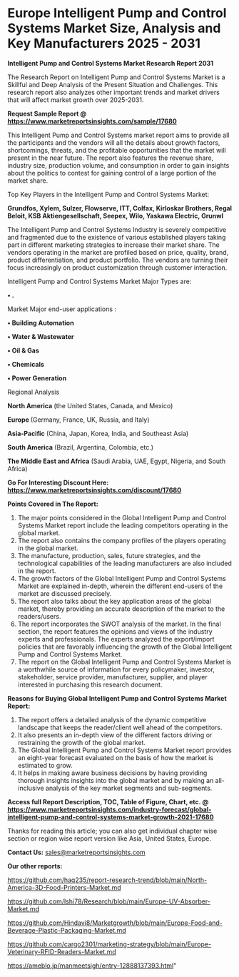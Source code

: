 # Europe Intelligent Pump and Control Systems Market Size, Analysis and Key Manufacturers 2025 - 2031

<strong>Intelligent Pump and Control Systems Market Research Report 2031</strong>

The Research Report on Intelligent Pump and Control Systems Market is a Skillful and Deep Analysis of the Present Situation and Challenges. This research report also analyzes other important trends and market drivers that will affect market growth over 2025-2031.

<strong>Request Sample Report @ <a href=https://www.marketreportsinsights.com/sample/17680>https://www.marketreportsinsights.com/sample/17680</a></strong>

This Intelligent Pump and Control Systems market report aims to provide all the participants and the vendors will all the details about growth factors, shortcomings, threats, and the profitable opportunities that the market will present in the near future. The report also features the revenue share, industry size, production volume, and consumption in order to gain insights about the politics to contest for gaining control of a large portion of the market share.

Top Key Players in the Intelligent Pump and Control Systems Market:

<strong>Grundfos, Xylem, Sulzer, Flowserve, ITT, Colfax, Kirloskar Brothers, Regal Beloit, KSB Aktiengesellschaft, Seepex, Wilo, Yaskawa Electric, Grunwl</strong>

The Intelligent Pump and Control Systems Industry is severely competitive and fragmented due to the existence of various established players taking part in different marketing strategies to increase their market share. The vendors operating in the market are profiled based on price, quality, brand, product differentiation, and product portfolio. The vendors are turning their focus increasingly on product customization through customer interaction.

Intelligent Pump and Control Systems Market Major Types are:

<strong>• .</strong>

Market Major end-user applications :

<strong>• Building Automation

• Water & Wastewater

• Oil & Gas

• Chemicals

• Power Generation</strong>

Regional Analysis

</u><strong><b>North America</b></strong> (the United States, Canada, and Mexico)

<strong><b>Europe </b></strong>(Germany, France, UK, Russia, and Italy)

<strong><b>Asia-Pacific</b></strong> (China, Japan, Korea, India, and Southeast Asia)

<strong><b>South America</b></strong> (Brazil, Argentina, Colombia, etc.)

<strong><b>The Middle East and Africa</b></strong> (Saudi Arabia, UAE, Egypt, Nigeria, and South Africa)

<strong>Go For Interesting Discount Here: <a href=https://www.marketreportsinsights.com/discount/17680>https://www.marketreportsinsights.com/discount/17680</a></strong>

<strong>Points Covered in The Report:</strong>
<ol>
  <li>The major points considered in the Global Intelligent Pump and Control Systems Market report include the leading competitors operating in the global market.</li>
  <li>The report also contains the company profiles of the players operating in the global market.</li>
  <li>The manufacture, production, sales, future strategies, and the technological capabilities of the leading manufacturers are also included in the report.</li>
  <li>The growth factors of the Global Intelligent Pump and Control Systems Market are explained in-depth, wherein the different end-users of the market are discussed precisely.</li>
  <li>The report also talks about the key application areas of the global market, thereby providing an accurate description of the market to the readers/users.</li>
  <li>The report incorporates the SWOT analysis of the market. In the final section, the report features the opinions and views of the industry experts and professionals. The experts analyzed the export/import policies that are favorably influencing the growth of the Global Intelligent Pump and Control Systems Market.</li>
  <li>The report on the Global Intelligent Pump and Control Systems Market is a worthwhile source of information for every policymaker, investor, stakeholder, service provider, manufacturer, supplier, and player interested in purchasing this research document.</li>
</ol>
<strong>Reasons for Buying Global Intelligent Pump and Control Systems Market Report:</strong>

<ol>
  <li>The report offers a detailed analysis of the dynamic competitive landscape that keeps the reader/client well ahead of the competitors.</li>
  <li>It also presents an in-depth view of the different factors driving or restraining the growth of the global market.</li>
  <li>The Global Intelligent Pump and Control Systems Market report provides an eight-year forecast evaluated on the basis of how the market is estimated to grow.</li>
  <li>It helps in making aware business decisions by having providing thorough insights insights into the global market and by making an all-inclusive analysis of the key market segments and sub-segments.</li>
</ol>
<strong>Access full Report Description, TOC, Table of Figure, Chart, etc. @ <a href=https://www.marketreportsinsights.com/industry-forecast/global-intelligent-pump-and-control-systems-market-growth-2021-17680>https://www.marketreportsinsights.com/industry-forecast/global-intelligent-pump-and-control-systems-market-growth-2021-17680</a></strong>


Thanks for reading this article; you can also get individual chapter wise section or region wise report version like Asia, United States, Europe.

<strong>Contact Us:</strong>
sales@marketreportsinsights.com

<strong>Our other reports:</strong>

<a href=https://github.com/haq235/report-research-trend/blob/main/North-America-3D-Food-Printers-Market.md>https://github.com/haq235/report-research-trend/blob/main/North-America-3D-Food-Printers-Market.md</a>

<a href=https://github.com/Ishi78/Research/blob/main/Europe-UV-Absorber-Market.md>https://github.com/Ishi78/Research/blob/main/Europe-UV-Absorber-Market.md</a>

<a href=https://github.com/Hindavi8/Marketgrowth/blob/main/Europe-Food-and-Beverage-Plastic-Packaging-Market.md>https://github.com/Hindavi8/Marketgrowth/blob/main/Europe-Food-and-Beverage-Plastic-Packaging-Market.md</a>

<a href=https://github.com/cargo2301/marketing-strategy/blob/main/Europe-Veterinary-RFID-Readers-Market.md>https://github.com/cargo2301/marketing-strategy/blob/main/Europe-Veterinary-RFID-Readers-Market.md</a>

<a href=https://ameblo.jp/manmeetsigh/entry-12888137393.html>https://ameblo.jp/manmeetsigh/entry-12888137393.html</a>"
